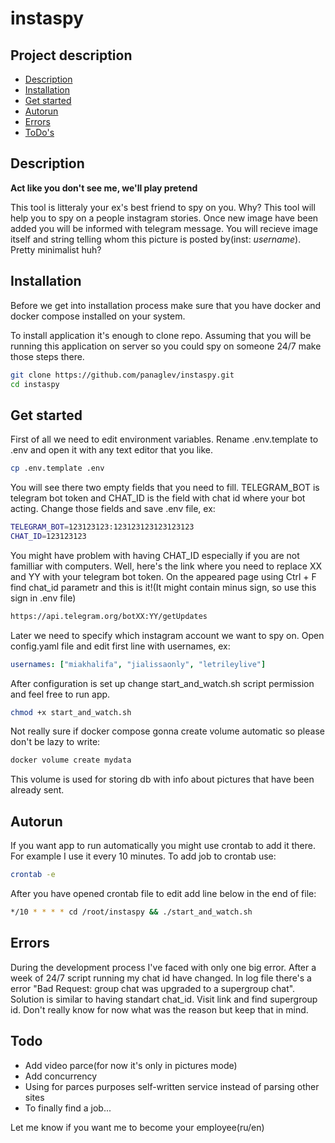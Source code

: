 # instaspy

## Project description
- [Description](#description)
- [Installation](#installation)
- [Get started](#Get-started)
- [Autorun](#autorun)
- [Errors](#errors)
- [ToDo's](#todo)

## Description

**Act like you don't see me, we'll play pretend**  

This tool is litteraly your ex's best friend to spy on you. Why? This tool will help you to spy on a people instagram stories. Once new image have been added you will be informed with telegram message. You will recieve image itself and string telling whom this picture is posted by(inst: *username*). Pretty minimalist huh?

## Installation 
Before we get into installation process make sure that you have docker and docker compose installed on your system.

To install application it's enough to clone repo. Assuming that you will be running this application on server so you could spy on someone 24/7 make those steps there.
```bash
git clone https://github.com/panaglev/instaspy.git
cd instaspy
```

## Get started
First of all we need to edit environment variables. Rename .env.template to .env and open it with any text editor that you like.
```bash
cp .env.template .env
```
You will see there two empty fields that you need to fill. TELEGRAM_BOT is telegram bot token and CHAT_ID is the field with chat id where your bot acting. Change those fields and save .env file, ex:
```bash
TELEGRAM_BOT=123123123:123123123123123123
CHAT_ID=123123123
```
You might have problem with having CHAT_ID especially if you are not familliar with computers. Well, here's the link where you need to replace XX and YY with your telegram bot token. On the appeared page using Ctrl + F find chat_id parametr and this is it!(It might contain minus sign, so use this sign in .env file)
```bash
https://api.telegram.org/botXX:YY/getUpdates
```
Later we need to specify which instagram account we want to spy on. Open config.yaml file and edit first line with usernames, ex:
```yaml
usernames: ["miakhalifa", "jialissaonly", "letrileylive"]
```
After configuration is set up change start_and_watch.sh script permission and feel free to run app.
```bash
chmod +x start_and_watch.sh
```
Not really sure if docker compose gonna create volume automatic so please don't be lazy to write:
```bash
docker volume create mydata
```
This volume is used for storing db with info about pictures that have been already sent.

## Autorun
If you want app to run automatically you might use crontab to add it there. For example I use it every 10 minutes. To add job to crontab use:
```bash
crontab -e
```
After you have opened crontab file to edit add line below in the end of file:
```bash
*/10 * * * * cd /root/instaspy && ./start_and_watch.sh
```

## Errors
During the development process I've faced with only one big error. After a week of 24/7 script running my chat id have changed. In log file there's a error "Bad Request: group chat was upgraded to a supergroup chat". Solution is similar to having standart chat_id. Visit link and find supergroup id. Don't really know for now what was the reason but keep that in mind.

## Todo
- Add video parce(for now it's only in pictures mode)
- Add concurrency
- Using for parces purposes self-written service instead of parsing other sites
- To finally find a job...

Let me know if you want me to become your employee(ru/en) 